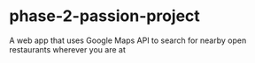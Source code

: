 # phase-2-passion-project
A web app that uses Google Maps API to search for nearby open restaurants wherever you are at
